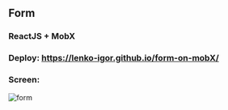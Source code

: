 ## Form

### ReactJS + MobX

### Deploy: https://lenko-igor.github.io/form-on-mobX/

### Screen:
![form](https://user-images.githubusercontent.com/74532622/115360250-2159da80-a1c8-11eb-8605-ca726269254c.PNG)
